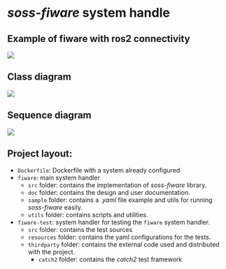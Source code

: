 # *soss-fiware* system handle

## Example of fiware with ros2 connectivity
![](diagrams-design/detailed-diagram.png)

## Class diagram
![]( http://www.plantuml.com/plantuml/png/bLJ1Zjem4BtdAwpj9RGBuhQ78hHIfLKFFLJY0op7cQNkcXdBOrEXgl_U49m1arMbSiBlpNkyUJ5vvcHYoWVVDBiJ9pXyDTXxYEfXlLhXW_guN6xLzznvnpyW_cDcbpksqNMpeP7zGeXW4yL6l1JLX1ZCcEbRyVhcE052R6wyLgjHS8J8Zb2yvanZlM5MTSJVZHe-dvGbV7Nx7A5TA1eKqVLGA7epfpdAmQ4cjF0EDKMOKwOVpibnHVqfqMJlATPoiWh94Ug32PiASFsZiiRxpjYtRVNZCg0YxC-bHNrBj839fTDLlIZgZiYhZE-BxgnhJUXD0dtn5VkVV8uDp6OFYxBIaSPK5jmHsbVtoqIGaS_NBkG1InU9WhCQpG4AK5GwdSBKRxYeMYPcSHLJkQd_vRgyxtJ-c0kIaNCDoQBIH1teUZtLPgFQtUE7bvUdf_LweNOEznxIG6otSalhkjIuPI9zWUkbY-8Mc-I3uWnB-VUfv6yc9KKmlPxkohHPHjcI4mKv-54z7C-6pu3z-8hv2m00)

## Sequence diagram
![](http://www.plantuml.com/plantuml/png/jLR1ZjiW4BtxAtni3_c1LLsjr4iFFLHgxuZWINQq3hWmf4g_linwlMCGYTYelM5uZtdCcvdaCP3s54zJfmqvtpjw0g_2q-kdSHwwEI7GuAmjzJykWU3qLTjnoW--n_s48P5pUDm7ut5VR7znzWm-eBFbjeKKDmT_mq1WqmtTCFHeaL1F-4TJOlV3qB74VlSvK_QGXDi37gC7VWYUDK4kVVF1R0dzq2l5GPJwyB5xsqsGLKU6MA9_sksAy84qnT2DK8z-HRGUKrO8GwDeoNcBf9zkHYCklLDQM8riaoR6vzfkm2H4maaGAI1P5ePvEB8rNhtUC7DfR2uHx3L3VTpYfUBMHOwUNbPvUHI2VaK8b12YcHqHJAL2v33F4lFacXfHJlzjEOOPhNBMtD53Ho35GSNBwmziJiozp-EvGQu_u6_jWKV6EkIA7fgNvLQozClRYaaolr9m5u8YfvRhjsH12PlLP_I5feYxKrvG9nT9ZlEOa0ei8LsgYMweKBcytGT987CaWnME991TE7Xt4X-alKfn1l0CokmR7YN5dn7RHaZ51iL-rbqikxciWficvg7N12x4R70jwkMDPV-xvthlIpOB8tE2f94D6I6GZsRzBRqznL_0xgBKUmTqjEqZ-hyDrNhIP5UcVlS8TkI_H7y1)

## Project layout:
- `Dockerfile`: Dockerfile with a system already configured
- `fiware`: main system handler
    - `src` folder: contains the implementation of *soss-fiware* library.
    - `doc` folder: contains the design and user documentation.
    - `sample` folder: contains a *.yaml* file example and utils for running *soss-fiware* easily.
    - `utils` folder: contains scripts and utilities.
- `fiware-test`: system handler for testing the `fiware` system handler.
    - `src` folder: contains the test sources
    - `resources` folder: contains the yaml configurations for the tests.
    - `thirdparty` folder: contains the external code used and distributed with the project.
        - `catch2` folder: contains the *catch2* test framework

